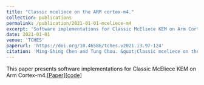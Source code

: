```yaml
---
title: "Classic mceliece on the ARM cortex-m4."
collection: publications
permalink: /publication/2021-01-01-mceliece-m4
excerpt: 'Software implementations for Classic McEliece KEM on Arm Cortex-m4.[[Paper]](https://doi.org/10.46586/tches.v2021.i3.125-148)[[code]](https://github.com/pqcryptotw/mceliece-arm-m4)'
date: 2021-01-01
venue: 'TCHES'
paperurl: 'https://doi.org/10.46586/tches.v2021.i3.97-124'
citation: 'Ming-Shing Chen and Tung Chou. &quot;Classic mceliece on the ARM cortex-m4.&quot; <i>IACR Trans. Cryptogr. Hardw. Embed. Syst.</i> 2021(3):125–148, 2021.'
---
```

This paper presents software implementations for Classic McEliece KEM on Arm Cortex-m4.[[Paper]](https://doi.org/10.46586/tches.v2021.i3.125-148)[[code]](https://github.com/pqcryptotw/mceliece-arm-m4)


